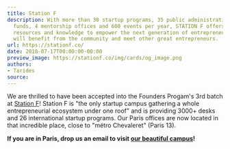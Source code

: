 ```yaml
---
title: Station F
description: With more than 30 startup programs, 35 public administrations, 150 VC
  funds, 4 mentorship offices and 600 events per year, STATION F offers all the best
  resources and knowledge to empower the next generation of entrepreneurs. Startups
  will benefit from the community and meet other great entrepreneurs.
url: https://stationf.co/
date: 2018-07-17T00:00:00-00:00
preview_image: https://stationf.co/img/cards/og_image.png
authors:
- Tarides
source:
---
```


<p>We are thrilled to have been accepted into the Founders Progam's 3rd
batch at <a href="https://stationf.co/">Station F</a>! Station F is
&quot;the only startup campus gathering a whole entrepreneurial ecosystem
under one roof&quot; and is providing 3000+ desks and 26 international
startup programs. Our Paris offices are now located in that incredible
place, close to &quot;m&eacute;tro Chevaleret&quot; (Paris 13).</p>
<p><strong>If you are in Paris, drop us an email to visit
<a href="%20https://stationf.co/campus/">our beautiful campus</a>!</strong></p>
